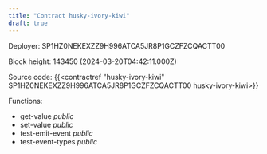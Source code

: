 ```yaml
---
title: "Contract husky-ivory-kiwi"
draft: true
---
```

Deployer: SP1HZ0NEKEXZZ9H996ATCA5JR8P1GCZFZCQACTT00


 



Block height: 143450 (2024-03-20T04:42:11.000Z)

Source code: {{<contractref "husky-ivory-kiwi" SP1HZ0NEKEXZZ9H996ATCA5JR8P1GCZFZCQACTT00 husky-ivory-kiwi>}}

Functions:

* get-value _public_
* set-value _public_
* test-emit-event _public_
* test-event-types _public_

